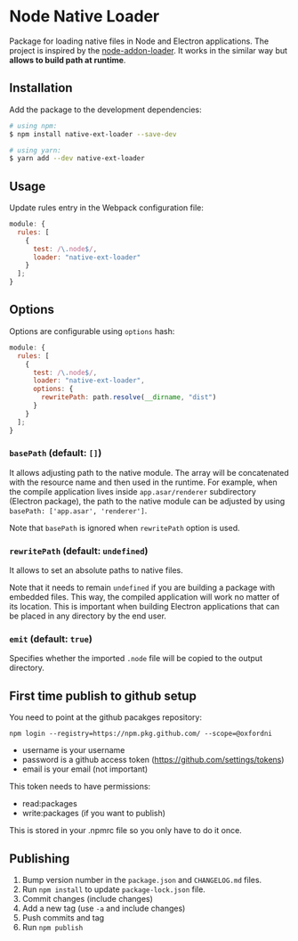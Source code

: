# Node Native Loader

Package for loading native files in Node and Electron applications. The project is inspired by the [node-addon-loader](https://github.com/ushu/node-addon-loader). It works in the similar way but **allows to build path at runtime**.

## Installation

Add the package to the development dependencies:

```bash
# using npm:
$ npm install native-ext-loader --save-dev

# using yarn:
$ yarn add --dev native-ext-loader
```

## Usage

Update rules entry in the Webpack configuration file:

```js
module: {
  rules: [
    {
      test: /\.node$/,
      loader: "native-ext-loader"
    }
  ];
}
```

## Options

Options are configurable using `options` hash:

```js
module: {
  rules: [
    {
      test: /\.node$/,
      loader: "native-ext-loader",
      options: {
        rewritePath: path.resolve(__dirname, "dist")
      }
    }
  ];
}
```

### `basePath` (default: `[]`)

It allows adjusting path to the native module. The array will be concatenated with the resource name and then used in the runtime. For example, when the compile application lives inside `app.asar/renderer` subdirectory (Electron package), the path to the native module can be adjusted by using `basePath: ['app.asar', 'renderer']`.

Note that `basePath` is ignored when `rewritePath` option is used.

### `rewritePath` (default: `undefined`)

It allows to set an absolute paths to native files.

Note that it needs to remain `undefined` if you are building a package with embedded files. This way, the compiled application will work no matter of its location. This is important when building Electron applications that can be placed in any directory by the end user.

### `emit` (default: `true`)

Specifies whether the imported `.node` file will be copied to the output directory.

## First time publish to github setup

You need to point at the github pacakges repository:

```
npm login --registry=https://npm.pkg.github.com/ --scope=@oxfordni
```

- username is your username
- password is a github access token (https://github.com/settings/tokens)
- email is your email (not important)

This token needs to have permissions:

- read:packages
- write:packages (if you want to publish)

This is stored in your .npmrc file so you only have to do it once.

## Publishing

1.  Bump version number in the `package.json` and `CHANGELOG.md` files.
1.  Run `npm install` to update `package-lock.json` file.
1.  Commit changes (include changes)
1.  Add a new tag (use `-a` and include changes)
1.  Push commits and tag
1.  Run `npm publish`
